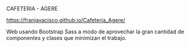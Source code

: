 CAFETERIA - AGERE

https://franjavacisco.github.io/Cafeteria_Agere/

Web usando Bootstrap Sass a modo de aprovechar la gran cantidad de componentes y clases que minimizan el trabajo.
